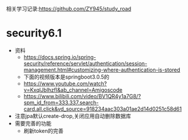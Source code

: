 相关学习记录:https://github.com/ZY945/study_road

# security6.1

- 资料
    - https://docs.spring.io/spring-security/reference/servlet/authentication/session-management.html#customizing-where-authentication-is-stored
    - 下面的视频版本是springboot3.0.5的
    - https://www.youtube.com/watch?v=KxqlJblhzfI&ab_channel=Amigoscode
    - https://www.bilibili.com/video/BV1QR4y1a7G8/?spm_id_from=333.337.search-card.all.click&vd_source=918234aac303a01ae2d14d0251c58d61
- 注意jpa默认create-drop,关闭应用自动删除数据库
- 需要完善的功能
    - 刷新token的完善